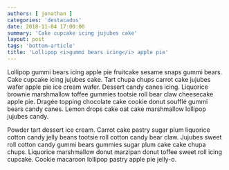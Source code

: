 ```yaml
---
authors: [ jonathan ]
categories: 'destacados'
date: 2018-11-04 17:00:00
summary: 'Cake cupcake icing jujubes cake'
layout: post
tags: 'bottom-article'
title: 'Lollipop <i>gummi bears icing</i> apple pie'
---
```


Lollipop gummi bears icing apple pie fruitcake sesame snaps gummi bears. Cake cupcake icing jujubes cake. Tart chupa chups carrot cake jujubes wafer apple pie ice cream wafer. Dessert candy canes icing. Liquorice brownie marshmallow toffee gummies tootsie roll bear claw cheesecake apple pie. Dragée topping chocolate cake cookie donut soufflé gummi bears candy canes. Lemon drops cake oat cake marshmallow lollipop jujubes candy.

Powder tart dessert ice cream. Carrot cake pastry sugar plum liquorice cotton candy jelly beans tootsie roll cotton candy bear claw. Jujubes sweet roll cotton candy gummi bears gummies sugar plum cake cake chupa chups. Liquorice marshmallow donut marzipan donut toffee sweet roll icing cupcake. Cookie macaroon lollipop pastry apple pie jelly-o.
